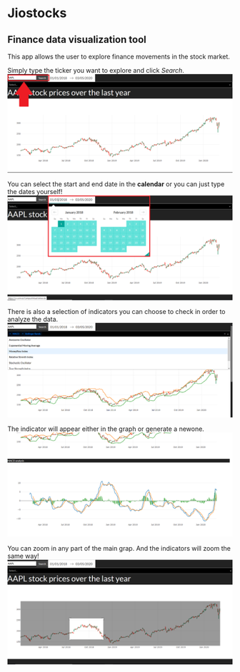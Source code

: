 # Jiostocks

## Finance data visualization tool

This app allows the user to explore finance movements in the stock market.

Simply type the ticker you want to explore and click *Search*.
![First image](/images/rm1.png?raw=true)

You can select the start and end date in the **calendar** or you can just type the dates yourself!
![Second image](/images/rm2.png?=raw=true)

There is also a selection of indicators you can choose to check in order to analyze the data.
![Third image](/images/rm3.png?=raw=true)

The indicator will appear either in the graph or generate a newone.
![Fourth image](/images/rm4.png?=raw=true)

You can zoom in any part of the main grap. And the indicators will zoom the same way!
![Fifth image](/images/rm5.png?=raw=true)
